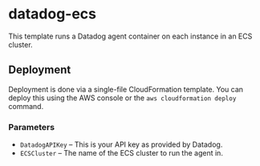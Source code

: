 # datadog-ecs

This template runs a Datadog agent container on each instance in an ECS cluster.

## Deployment

Deployment is done via a single-file CloudFormation template. You can deploy this using the AWS console or the `aws cloudformation deploy` command.

### Parameters

* `DatadogAPIKey` – This is your API key as provided by Datadog.
* `ECSCluster` – The name of the ECS cluster to run the agent in.
